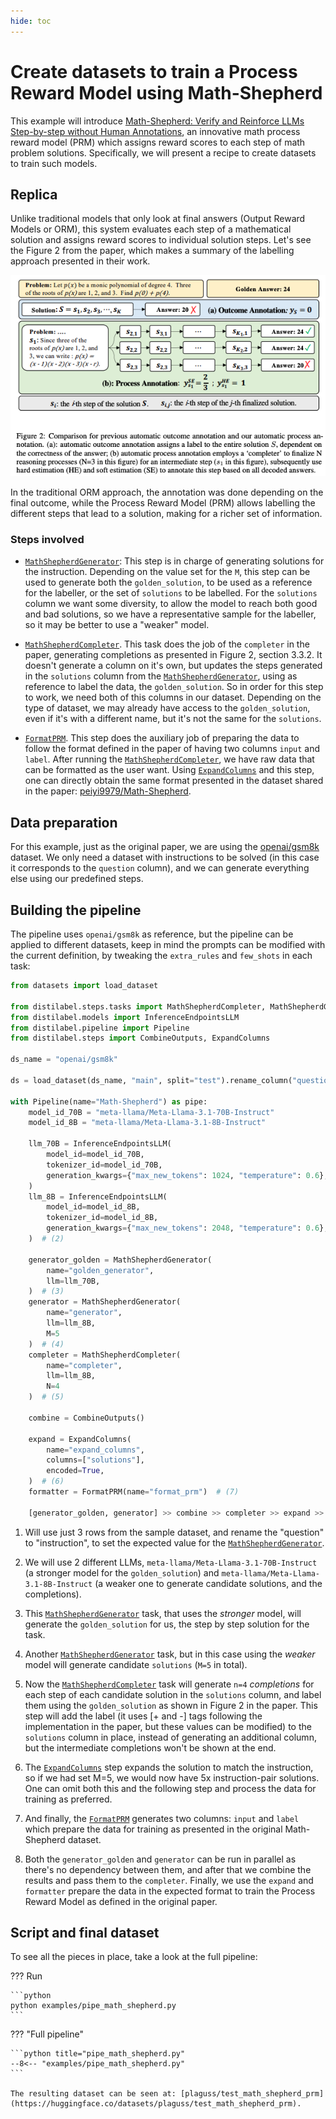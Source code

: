 ```yaml
---
hide: toc
---
```


# Create datasets to train a Process Reward Model using Math-Shepherd

This example will introduce [Math-Shepherd: Verify and Reinforce LLMs Step-by-step without Human Annotations](https://arxiv.org/abs/2312.08935), an innovative math process reward model (PRM) which assigns reward scores to each step of math problem solutions. Specifically, we will present a recipe to create datasets to train such models.

## Replica

Unlike traditional models that only look at final answers (Output Reward Models or ORM), this system evaluates each step of a mathematical solution and assigns reward scores to individual solution steps. Let's see the Figure 2 from the paper, which makes a summary of the labelling approach presented in their work.

![Math-Shepherd framework](../../../assets/tutorials-assets/math-sheperd.png)

In the traditional ORM approach, the annotation was done depending on the final outcome, while the Process Reward Model (PRM) allows labelling the different steps that lead to a solution, making for a richer set of information.

### Steps involved

- [`MathShepherdGenerator`](https://distilabel.argilla.io/dev/components-gallery/task/mathshepherdgenerator/): This step is in charge of generating solutions for the instruction. Depending on the value set for the `M`, this step can be used to generate both the `golden_solution`, to be used as a reference for the labeller, or the set of `solutions` to be labelled. For the `solutions` column we want some diversity, to allow the model to reach both good and bad solutions, so we have a representative sample for the labeller, so it may be better to use a "weaker" model.

- [`MathShepherdCompleter`](https://distilabel.argilla.io/dev/components-gallery/task/mathshepherdcompleter/). This task does the job of the `completer` in the paper, generating completions as presented in Figure 2, section 3.3.2. It doesn't generate a column on it's own, but updates the steps generated in the `solutions` column from the [`MathShepherdGenerator`](https://distilabel.argilla.io/dev/components-gallery/task/mathshepherdgenerator/), using as reference to label the data, the `golden_solution`. So in order for this step to work, we need both of this columns in our dataset. Depending on the type of dataset, we may already have access to the `golden_solution`, even if it's with a different name, but it's not the same for the `solutions`.

- [`FormatPRM`](https://distilabel.argilla.io/dev/components-gallery/task/formatprm/). This step does the auxiliary job of preparing the data to follow the format defined in the paper of having two columns `input` and `label`. After running the [`MathShepherdCompleter`](https://distilabel.argilla.io/dev/components-gallery/task/mathshepherdcompleter/), we have raw data that can be formatted as the user want. Using [`ExpandColumns`](https://distilabel.argilla.io/latest/components-gallery/steps/expandcolumns/) and this step, one can directly obtain the same format presented in the dataset shared in the paper: [peiyi9979/Math-Shepherd](https://huggingface.co/datasets/peiyi9979/Math-Shepherd?row=0).

## Data preparation

For this example, just as the original paper, we are using the [openai/gsm8k](https://huggingface.co/datasets/openai/gsm8k) dataset. We only need a dataset with instructions to be solved (in this case it corresponds to the `question` column), and we can generate everything else using our predefined steps.

## Building the pipeline

The pipeline uses `openai/gsm8k` as reference, but the pipeline can be applied to different datasets, keep in mind the prompts can be modified with the current definition, by tweaking the `extra_rules` and `few_shots` in each task:

```python
from datasets import load_dataset

from distilabel.steps.tasks import MathShepherdCompleter, MathShepherdGenerator, FormatPRM
from distilabel.models import InferenceEndpointsLLM
from distilabel.pipeline import Pipeline
from distilabel.steps import CombineOutputs, ExpandColumns

ds_name = "openai/gsm8k"

ds = load_dataset(ds_name, "main", split="test").rename_column("question", "instruction").select(range(3))  # (1)

with Pipeline(name="Math-Shepherd") as pipe:
    model_id_70B = "meta-llama/Meta-Llama-3.1-70B-Instruct"
    model_id_8B = "meta-llama/Meta-Llama-3.1-8B-Instruct"

    llm_70B = InferenceEndpointsLLM(
        model_id=model_id_70B,
        tokenizer_id=model_id_70B,
        generation_kwargs={"max_new_tokens": 1024, "temperature": 0.6},
    )
    llm_8B = InferenceEndpointsLLM(
        model_id=model_id_8B,
        tokenizer_id=model_id_8B,
        generation_kwargs={"max_new_tokens": 2048, "temperature": 0.6},
    )  # (2)

    generator_golden = MathShepherdGenerator(
        name="golden_generator",
        llm=llm_70B,
    )  # (3)
    generator = MathShepherdGenerator(
        name="generator",
        llm=llm_8B,
        M=5
    )  # (4)
    completer = MathShepherdCompleter(
        name="completer",
        llm=llm_8B,
        N=4
    )  # (5)

    combine = CombineOutputs()

    expand = ExpandColumns(
        name="expand_columns",
        columns=["solutions"],
        encoded=True,
    )  # (6)
    formatter = FormatPRM(name="format_prm")  # (7)

    [generator_golden, generator] >> combine >> completer >> expand >> formatter # (8)
```

1. Will use just 3 rows from the sample dataset, and rename the "question" to "instruction", to set the expected value for the [`MathShepherdGenerator`](https://distilabel.argilla.io/dev/components-gallery/task/mathshepherdgenerator/).

2. We will use 2 different LLMs, `meta-llama/Meta-Llama-3.1-70B-Instruct` (a stronger model for the `golden_solution`) and `meta-llama/Meta-Llama-3.1-8B-Instruct` (a weaker one to generate candidate solutions, and the completions).

3. This [`MathShepherdGenerator`](https://distilabel.argilla.io/dev/components-gallery/task/mathshepherdgenerator/) task, that uses the *stronger* model, will generate the `golden_solution` for us, the step by step solution for the task.

4. Another [`MathShepherdGenerator`](https://distilabel.argilla.io/dev/components-gallery/task/mathshepherdgenerator/) task, but in this case using the *weaker* model will generate candidate `solutions` (`M=5` in total).

5. Now the [`MathShepherdCompleter`](https://distilabel.argilla.io/dev/components-gallery/task/mathshepherdcompleter/) task will generate `n=4` *completions* for each step of each candidate solution in the `solutions` column, and label them using the `golden_solution` as shown in Figure 2 in the paper. This step will add the label (it uses [+ and -] tags following the implementation in the paper, but these values can be modified) to the `solutions` column in place, instead of generating an additional column, but the intermediate completions won't be shown at the end.

6. The [`ExpandColumns`](https://distilabel.argilla.io/latest/components-gallery/steps/expandcolumns/) step expands the solution to match the instruction, so if we had set M=5, we would now have 5x instruction-pair solutions. One can omit both this and the following step and process the data for training as preferred.

7. And finally, the [`FormatPRM`](https://distilabel.argilla.io/dev/components-gallery/task/formatprm/) generates two columns: `input` and `label` which prepare the data for training as presented in the original Math-Shepherd dataset.

8. Both the `generator_golden` and `generator` can be run in parallel as there's no dependency between them, and after that we combine the results and pass them to the `completer`. Finally, we use the `expand` and `formatter` prepare the data in the expected format to train the Process Reward Model as defined in the original paper.

## Script and final dataset

To see all the pieces in place, take a look at the full pipeline:

??? Run

    ```python
    python examples/pipe_math_shepherd.py
    ```

??? "Full pipeline"

    ```python title="pipe_math_shepherd.py"
    --8<-- "examples/pipe_math_shepherd.py"
    ```

    The resulting dataset can be seen at: [plaguss/test_math_shepherd_prm](https://huggingface.co/datasets/plaguss/test_math_shepherd_prm).
